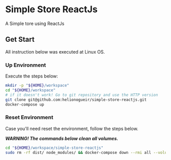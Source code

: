 # Simple Store ReactJs
A Simple tore using ReactJs

## Get Start
All instruction below was executed at Linux OS.

### Up Environment
Execute the steps below:
```bash
mkdir -p "${HOME}/workspace"
cd "${HOME}/workspace"
# if it doesn't work! Go to git repository and use the HTTP version
git clone git@github.com:helionogueir/simple-store-reactjs.git
docker-compose up
```

### Reset Environment
Case you'll need reset the environment, follow the steps below.

***WARNING! The commands below clean all volumes.***

```bash
cd "${HOME}/workspace/simple-store-reactjs"
sudo rm -rf dist/ node_modules/ && docker-compose down --rmi all --volumes && docker-compose build && docker-compose up
```
